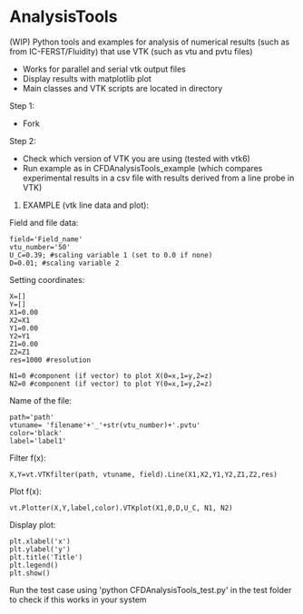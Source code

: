 # AnalysisTools
(WIP)
Python tools and examples for analysis of numerical results (such as from IC-FERST/Fluidity) that use VTK (such as vtu and pvtu files)
- Works for parallel and serial vtk output files
- Display results with matplotlib plot
- Main classes and VTK scripts are located in directory <CFDAnalysisTools>

Step 1:
- Fork 

Step 2:
- Check which version of VTK you are using (tested with vtk6)
- Run example as in CFDAnalysisTools_example (which compares experimental results in a csv file with results derived from a line probe in VTK) 




1. EXAMPLE (vtk line data and plot):

Field and file data: 
```
field='Field_name'
vtu_number='50'
U_C=0.39; #scaling variable 1 (set to 0.0 if none)
D=0.01; #scaling variable 2 
```

Setting coordinates:
```
X=[]
Y=[]
X1=0.00
X2=X1
Y1=0.00
Y2=Y1
Z1=0.00
Z2=Z1
res=1000 #resolution

N1=0 #component (if vector) to plot X(0=x,1=y,2=z)
N2=0 #component (if vector) to plot Y(0=x,1=y,2=z)
```
Name of the file:
```
path='path'
vtuname= 'filename'+'_'+str(vtu_number)+'.pvtu'
color='black'
label='label1'
```
Filter f(x):
```
X,Y=vt.VTKfilter(path, vtuname, field).Line(X1,X2,Y1,Y2,Z1,Z2,res)
```

Plot f(x):
```
vt.Plotter(X,Y,label,color).VTKplot(X1,0,D,U_C, N1, N2)

```
Display plot:
```
plt.xlabel('x')
plt.ylabel('y')
plt.title('Title')
plt.legend()
plt.show()
```
Run the test case using 'python CFDAnalysisTools_test.py' in the test folder to check if this works in your system
